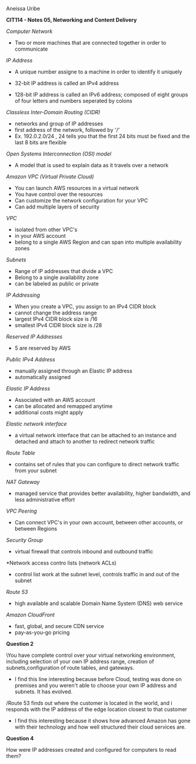 Aneissa Uribe

**CIT114 - Notes 05, Networking and Content Delivery**

*Computer Network*

- Two or more machines that are connected together in order to communicate

*IP Address*

- A unique number assigne to a machine in order to identify it uniquely

- 32-bit IP address is called an IPv4 address

- 128-bit IP address is called an IPv6 address; composed of eight groups of four letters and numbers seperated by colons

*Classless Inter-Domain Routing (CIDR)*

- networks and group of IP addresses
- first address of the network, followed by '/'
- Ex. 192.0.2.0/24 , 24 tells you that the first 24 bits must be fixed and the last 8 bits are flexible

*Open Systems Interconnection (OSI) model*

- A model that is used to explain data as it travels over a network

*Amazon VPC (Virtual Private Cloud)*

- You can launch AWS resources in a virtual network
- You have control over the resources
- Can customize the network configuration for your VPC
- Can add multiple layers of security

*VPC*

- isolated from other VPC's
- in your AWS account
- belong to a single AWS Region and can span into multiple availability zones

*Subnets*

- Range of IP addresses that divide a VPC
- Belong to a single availability zone
- can be labeled as public or private

*IP Addressing*

- When you create a VPC, you assign to an IPv4 CIDR block
- cannot change the address range
- largest IPv4 CIDR block size is /16
- smallest IPv4 CIDR block size is /28

*Reserved IP Addresses*

- 5 are reserved by AWS

*Public IPv4 Address*

- manually assigned through an Elastic IP address
- automatically assigned

*Elastic IP Address*

- Associated with an AWS account
- can be allocated and remapped anytime
- additional costs might apply

*Elastic network interface*

- a virtual network interface that can be attached to an instance and detached and attach to another to redirect network traffic

*Route Table*

- contains set of rules that you can configure to direct network traffic from your subnet

*NAT Gateway*

- managed service that provides better availability, higher bandwidth, and less administrative effort

*VPC Peering*

- Can connect VPC's in your own account, between other accounts, or between Regions

*Security Group*

- virtual firewall that controls inbound and outbound traffic

*Network access contro lists (network ACLs)

- control list work at the subnet level, controls traffic in and out of the subnet

*Route 53*

- high available and scalable Domain Name System (DNS) web service

*Amazon CloudFront*

- fast, global, and secure CDN service
- pay-as-you-go pricing

**Question 2**

\You have complete control over your virtual networking environment, including selection of your own IP address range, creation of subnets,configuration of route tables, and gateways.  

- I find this line interesting because before Cloud, testing was done on premises and you weren't able to choose your own IP address and subnets. It has evolved.

/Route 53 finds out where the customer is located in the world, and i responds with the IP address of the edge location closest to that customer

- I find this interesting because it shows how advanced Amazon has gone with their technology and how well structured their cloud services are.

**Question 4**

  How were IP addresses created and configured for computers to read them?
